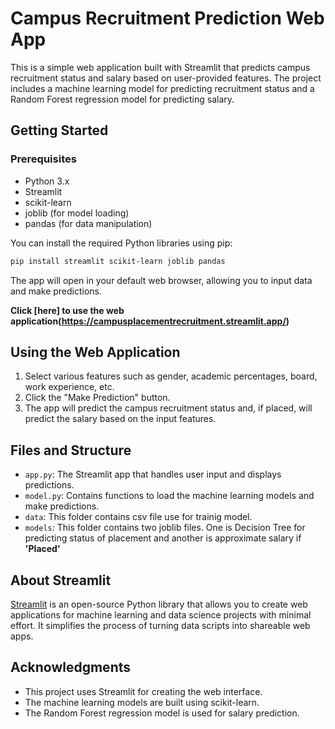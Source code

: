# Campus Recruitment Prediction Web App

This is a simple web application built with Streamlit that predicts campus recruitment status and salary based on user-provided features. The project includes a machine learning model for predicting recruitment status and a Random Forest regression model for predicting salary.

## Getting Started

### Prerequisites

- Python 3.x
- Streamlit
- scikit-learn
- joblib (for model loading)
- pandas (for data manipulation)

You can install the required Python libraries using pip:

```bash
pip install streamlit scikit-learn joblib pandas
```

The app will open in your default web browser, allowing you to input data and make predictions.

**Click [here] to use the web application(https://campusplacementrecruitment.streamlit.app/)**

## Using the Web Application

1. Select various features such as gender, academic percentages, board, work experience, etc.
2. Click the "Make Prediction" button.
3. The app will predict the campus recruitment status and, if placed, will predict the salary based on the input features.

## Files and Structure

  - `app.py`: The Streamlit app that handles user input and displays predictions.
  - `model.py`: Contains functions to load the machine learning models and make predictions.
  - `data`: This folder contains csv file use for trainig model.
  - `models`: This folder contains two joblib files. One is Decision Tree for predicting status of placement and another is approximate salary if **'Placed'**


## About Streamlit

[Streamlit](https://streamlit.io/) is an open-source Python library that allows you to create web applications for machine learning and data science projects with minimal effort. It simplifies the process of turning data scripts into shareable web apps.

## Acknowledgments

- This project uses Streamlit for creating the web interface.
- The machine learning models are built using scikit-learn.
- The Random Forest regression model is used for salary prediction.
